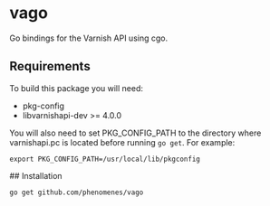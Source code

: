 # vago
Go bindings for the Varnish API using cgo.

## Requirements
To build this package you will need:
- pkg-config
- libvarnishapi-dev >= 4.0.0

You will also need to set PKG_CONFIG_PATH to the directory where varnishapi.pc
is located before running `go get`. For example:
```
export PKG_CONFIG_PATH=/usr/local/lib/pkgconfig
```

## Installation
```
go get github.com/phenomenes/vago
```
